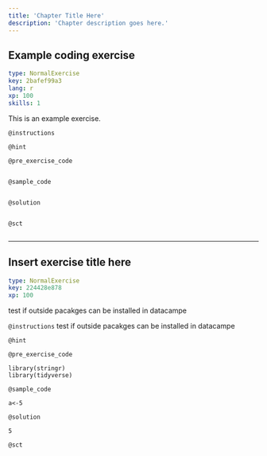 ```yaml
---
title: 'Chapter Title Here'
description: 'Chapter description goes here.'
---
```


## Example coding exercise

```yaml
type: NormalExercise
key: 2bafef99a3
lang: r
xp: 100
skills: 1
```

This is an example exercise.

`@instructions`


`@hint`


`@pre_exercise_code`
```{r}

```

`@sample_code`
```{r}

```

`@solution`
```{r}

```

`@sct`
```{r}

```

---

## Insert exercise title here

```yaml
type: NormalExercise
key: 224428e878
xp: 100
```

test if outside pacakges can be installed in datacampe

`@instructions`
test if outside pacakges can be installed in datacampe

`@hint`


`@pre_exercise_code`
```{r}
library(stringr)
library(tidyverse)
```

`@sample_code`
```{r}
a<-5
```

`@solution`
```{r}
5
```

`@sct`
```{r}

```
